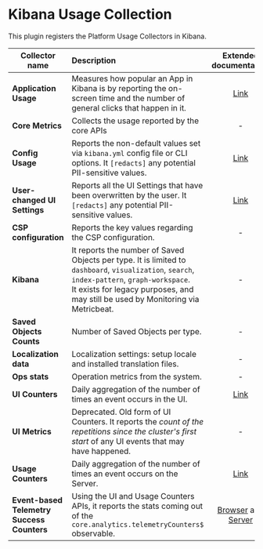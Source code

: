 # Kibana Usage Collection

This plugin registers the Platform Usage Collectors in Kibana.

| Collector name                             | Description                                                                                                                                                                                                                          |                                  Extended documentation                                  |
|--------------------------------------------|:-------------------------------------------------------------------------------------------------------------------------------------------------------------------------------------------------------------------------------------|:----------------------------------------------------------------------------------------:|
| **Application Usage**                      | Measures how popular an App in Kibana is by reporting the on-screen time and the number of general clicks that happen in it.                                                                                                         |                 [Link](./server/collectors/application_usage/README.md)                  |
| **Core Metrics**                           | Collects the usage reported by the core APIs                                                                                                                                                                                         |                                            -                                             |
| **Config Usage**                           | Reports the non-default values set via `kibana.yml` config file or CLI options. It `[redacts]` any potential PII-sensitive values.                                                                                                   |                    [Link](./server/collectors/config_usage/README.md)                    |
| **User-changed UI Settings**               | Reports all the UI Settings that have been overwritten by the user. It `[redacts]` any potential PII-sensitive values.                                                                                                               |                     [Link](./server/collectors/management/README.md)                     |
| **CSP configuration**                      | Reports the key values regarding the CSP configuration.                                                                                                                                                                              |                                            -                                             |
| **Kibana**                                 | It reports the number of Saved Objects per type. It is limited to `dashboard`, `visualization`, `search`, `index-pattern`, `graph-workspace`.<br> It exists for legacy purposes, and may still be used by Monitoring via Metricbeat. |                                            -                                             |
| **Saved Objects Counts**                   | Number of Saved Objects per type.                                                                                                                                                                                                    |                                            -                                             |
| **Localization data**                      | Localization settings: setup locale and installed translation files.                                                                                                                                                                 |                                            -                                             |
| **Ops stats**                              | Operation metrics from the system.                                                                                                                                                                                                   |                                            -                                             |
| **UI Counters**                            | Daily aggregation of the number of times an event occurs in the UI.                                                                                                                                                                  |                    [Link](../usage_collection/README.mdx#ui-counters)                    |
| **UI Metrics**                             | Deprecated. Old form of UI Counters. It reports the _count of the repetitions since the cluster's first start_ of any UI events that may have happened.                                                                              |                                            -                                             |
| **Usage Counters**                         | Daily aggregation of the number of times an event occurs on the Server.                                                                                                                                                              |                  [Link](../usage_collection/README.mdx#usage-counters)                   |
| **Event-based Telemetry Success Counters** | Using the UI and Usage Counters APIs, it reports the stats coming out of the `core.analytics.telemetryCounters$` observable.                                                                                                         | [Browser](./public/ebt_counters/README.md) and [Server](./server/ebt_counters/README.md) |
